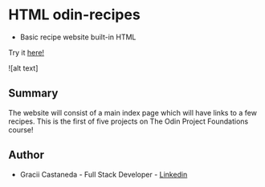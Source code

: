 # HTML odin-recipes

- Basic recipe website built-in HTML

Try it [here!](https://github.com/graciicodes/odin-recipes)

![alt text]

## Summary

The website will consist of a main index page which will have links to a few recipes.
This is the first of five projects on The Odin Project Foundations course!

## Author

- Gracii Castaneda - Full Stack Developer - [Linkedin](https://www.linkedin.com/in/castanedagrace/)